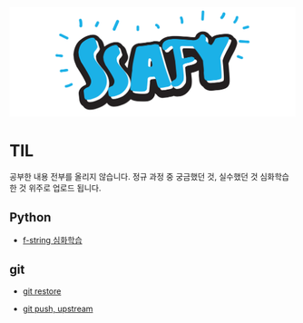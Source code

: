 ![](img/SSAFY로고_가로.png)



# TIL

공부한 내용 전부를 올리지 않습니다.
정규 과정 중 궁금했던 것, 실수했던 것 심화학습 한 것 위주로 업로드 됩니다.

## Python
- [f-string 심화학습](./f-string%20심화%20학습.md)


## git
- [git restore](./git_restore에%20대해.md)

- [git push, upstream](./git_push%20실패%20에러%20해결과%20upstream%20에%20대해.md)